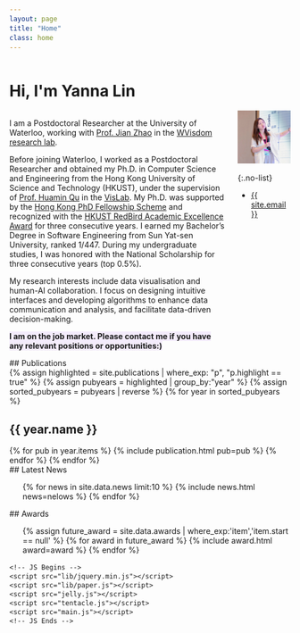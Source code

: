 ```yaml
---
layout: page
title: "Home"
class: home
---
```

<body style=""><path>



<div class="columns" markdown="1">

# Hi, I'm Yanna Lin

</div>

<div class="columns" markdown="1">

<div class="intro" markdown="1">

I am a Postdoctoral Researcher at the University of Waterloo, working with [Prof. Jian Zhao](https://www.jeffjianzhao.com) in the [WVisdom research lab](https://www.jeffjianzhao.com/team).

Before joining Waterloo, I worked as a Postdoctoral Researcher and obtained my Ph.D. in Computer Science and Engineering from the Hong Kong University of Science and Technology (HKUST), under the supervision of [Prof. Huamin Qu](http://www.huamin.org) in the [VisLab](http://vis.cse.ust.hk). 
My Ph.D. was supported by the [Hong Kong PhD Fellowship Scheme](https://cerg1.ugc.edu.hk/hkpfs/index.html) and recognized with the [HKUST RedBird Academic Excellence Award](https://fytgs.hkust.edu.hk/admissions/Admission-to-Hong-Kong-Campus/submitting-an-application/scholarships-and-fees) for three consecutive years.
I earned my Bachelor’s Degree in Software Engineering from Sun Yat-sen University, ranked 1/447.
During my undergraduate studies, I was honored with the National Scholarship for three consecutive years (top 0.5%).

My research interests include data visualisation and human-AI collaboration. I focus on designing intuitive interfaces and developing algorithms to enhance data communication and analysis, and facilitate data-driven decision-making.


<span style="background-color:#f4ecfc; font-weight: bold;">I am on the job market. Please contact me if you have any relevant positions or opportunities:) </span>

</div>

<div class="me" markdown="1">
<picture>
  <source srcset='/images/lala4.1.JPG' type='image/webp' />
  <img
    src='/images/lala4.1.JPG'
    alt='Yanna Lin'>
</picture>

{:.no-list}
* <a href="mailto:{{ site.email }}">{{ site.email }}</a>
<!-- * NSH 2602B -->
</div>

</div>

<!-- ## Featured Projects

<div class="featured-projects">
  {% assign sorted_projects = site.data.projects | sort: 'highlight' %}
  {% for project in sorted_projects %}
    {% if project.highlight %}
      {% include project.html project=project %}
    {% endif %}
  {% endfor %}
</div>
<a href="{{ "/projects/" | relative_url }}" class="button">
  <i class="fas fa-chevron-circle-right"></i>
  Show More Projects
</a> -->

<!-- ## Featured Publications -->

<div class="columns" markdown="1">
## Publications 
</div>
{% assign highlighted = site.publications | where_exp: "p", "p.highlight == true" %}
{% assign pubyears = highlighted | group_by:"year" %}
{% assign sorted_pubyears = pubyears | reverse %}
{% for year in sorted_pubyears %}
 <h2 class="publicationyear" href="#y{{ year.name }}"><span> {{ year.name }} </span> </h2>
{% for pub in year.items %}
  {% include publication.html pub=pub %}
{% endfor %}
{% endfor %}

<script>
  {% include itemsjs.min.js %}
  {% include pubfilter.js %}
</script>


<div class="news-travel" markdown="1">

<div class="news" markdown="1">
## Latest News

<ul class="scroll-bar">
{% for news in site.data.news limit:10 %}
  {% include news.html news=nelows %}
{% endfor %}
</ul>

</div>

<div class="award" markdown="1">
## Awards

  <ul class="scroll-bar">
    {% assign future_award = site.data.awards | where_exp:'item','item.start == null' %}
    {% for award in future_award %}
      {% include award.html award=award %}
    {% endfor %}
  </ul>

</div>

</div>


    <!-- JS Begins -->
    <script src="lib/jquery.min.js"></script>
    <script src="lib/paper.js"></script>
    <script src="jelly.js"></script>
    <script src="tentacle.js"></script>
    <script src="main.js"></script>
    <!-- JS Ends -->
  </path>

</body>
